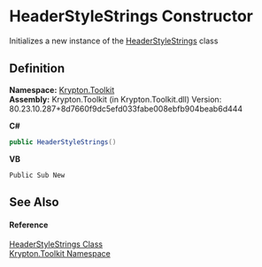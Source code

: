 # HeaderStyleStrings Constructor


Initializes a new instance of the <a href="44b21ee9-b109-88d1-6a30-9a69b11ef66f.md">HeaderStyleStrings</a> class



## Definition
**Namespace:** <a href="79d2eac2-21f4-54ff-7552-b20c33c30600.md">Krypton.Toolkit</a>  
**Assembly:** Krypton.Toolkit (in Krypton.Toolkit.dll) Version: 80.23.10.287+8d7660f9dc5efd033fabe008ebfb904beab6d444

**C#**
``` C#
public HeaderStyleStrings()
```
**VB**
``` VB
Public Sub New
```



## See Also


#### Reference
<a href="44b21ee9-b109-88d1-6a30-9a69b11ef66f.md">HeaderStyleStrings Class</a>  
<a href="79d2eac2-21f4-54ff-7552-b20c33c30600.md">Krypton.Toolkit Namespace</a>  
